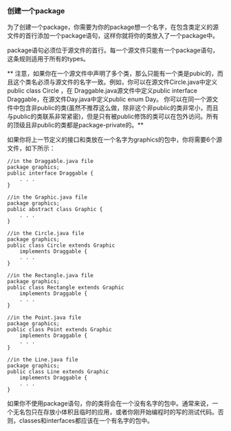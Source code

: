 ### 创建一个package

为了创建一个package，你需要为你的package想一个名字，在包含类定义的源文件的首行添加一个package语句，这样你就将你的类放入了一个package中。

package语句必须位于源文件的首行。每一个源文件只能有一个package语句，这条规则适用于所有的types。

** 注意，如果你在一个源文件中声明了多个类，那么只能有一个类是pubic的，而且这个类名必须与源文件的名字一致。例如，你可以在源文件Circle.java中定义public class Circle ，在 Draggable.java源文件中定义public interface Draggable，在源文件Day.java中定义public enum Day。
你可以在同一个源文件中包含非public的类(虽然不推荐这么做，除非这个非public的类非常小，而且与public的类联系非常紧密)，但是只有被public修饰的类可以在包外访问。所有的顶级且非public的类都是package-private的。**


如果你将上一节定义的接口和类放在一个名字为graphics的包中，你将需要6个源文件，如下所示：

```
//in the Draggable.java file
package graphics;
public interface Draggable {
    . . .
}

//in the Graphic.java file
package graphics;
public abstract class Graphic {
    . . .
}

//in the Circle.java file
package graphics;
public class Circle extends Graphic
    implements Draggable {
    . . .
}

//in the Rectangle.java file
package graphics;
public class Rectangle extends Graphic
    implements Draggable {
    . . .
}

//in the Point.java file
package graphics;
public class Point extends Graphic
    implements Draggable {
    . . .
}

//in the Line.java file
package graphics;
public class Line extends Graphic
    implements Draggable {
    . . .
}

```

如果你不使用package语句，你的类将会在一个没有名字的包中。通常来说，一个无名包只在存放小体积且临时的应用，或者你刚开始编程时的写的测试代码。否则，classes和interfaces都应该在一个有名字的包中。

































